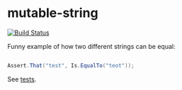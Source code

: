 # mutable-string

[![Build Status](https://travis-ci.org/vanashimko/mutable-string.svg?branch=master)](https://travis-ci.org/vanashimko/mutable-string)

Funny example of how two different strings can be equal:

```csharp

Assert.That("test", Is.EqualTo("teot"));

```

See [tests](https://github.com/vanashimko/mutable-string/blob/master/MutableString.Tests/MutableStringTests.cs).

